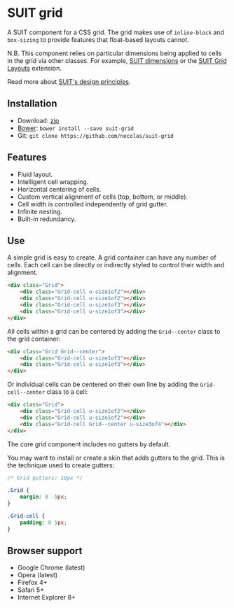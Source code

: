 # SUIT grid

A SUIT component for a CSS grid. The grid makes use of `inline-block` and
`box-sizing` to provide features that float-based layouts cannot.

N.B. This component relies on particular dimensions being applied to cells in
the grid via other classes. For example, [SUIT
dimensions](https://github.com/necolas/suit-utils-dimensions/) or the [SUIT
Grid Layouts](https://github.com/necolas/suit-grid-layouts/) extension.

Read more about [SUIT's design principles](https://github.com/necolas/suit/).

## Installation

* Download: [zip](https://github.com/necolas/suit-grid/zipball/master)
* [Bower](http://bower.io/): `bower install --save suit-grid`
* Git: `git clone https://github.com/necolas/suit-grid`

## Features

* Fluid layout.
* Intelligent cell wrapping.
* Horizontal centering of cells.
* Custom vertical alignment of cells (top, bottom, or middle).
* Cell width is controlled independently of grid gutter.
* Infinite nesting.
* Built-in redundancy.

## Use

A simple grid is easy to create. A grid container can have any number of cells.
Each cell can be directly or indirectly styled to control their width and
alignment.

```html
<div class="Grid">
    <div class="Grid-cell u-size1of2"></div>
    <div class="Grid-cell u-size1of2"></div>
    <div class="Grid-cell u-size1of3"></div>
    <div class="Grid-cell u-size1of3"></div>
</div>
```

All cells within a grid can be centered by adding the `Grid--center` class to
the grid container:

```html
<div class="Grid Grid--center">
    <div class="Grid-cell u-size1of3"></div>
    <div class="Grid-cell u-size1of3"></div>
</div>
```

Or individual cells can be centered on their own line by adding the
`Grid-cell--center` class to a cell:

```html
<div class="Grid">
    <div class="Grid-cell u-size1of2"></div>
    <div class="Grid-cell u-size1of2"></div>
    <div class="Grid-cell Grid--center u-size3of4"></div>
</div>
```

The core grid component includes no gutters by default.

You may want to install or create a skin that adds gutters to the grid. This is
the technique used to create gutters:

```css
/* Grid gutters: 10px */

.Grid {
    margin: 0 -5px;
}

.Grid-cell {
    padding: 0 5px;
}
```

## Browser support

* Google Chrome (latest)
* Opera (latest)
* Firefox 4+
* Safari 5+
* Internet Explorer 8+
